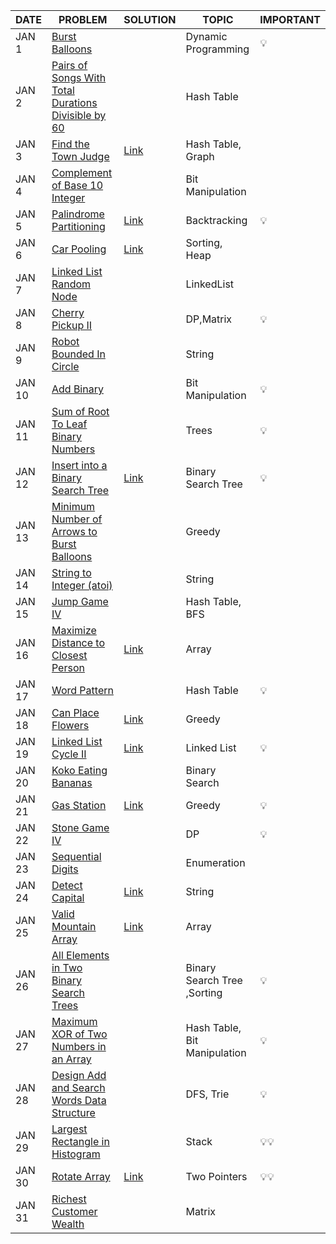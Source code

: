 |DATE|PROBLEM|SOLUTION|TOPIC|IMPORTANT|
|----|-------|--------|-----|---------|
|JAN 1|[Burst Balloons](https://leetcode.com/problems/burst-balloons/)||Dynamic Programming|💡
|JAN 2|[Pairs of Songs With Total Durations Divisible by 60](https://leetcode.com/problems/pairs-of-songs-with-total-durations-divisible-by-60/)||Hash Table|
|JAN 3|[Find the Town Judge](https://leetcode.com/problems/find-the-town-judge/)|[Link](https://github.com/utkarsh006/LeetCode-Grind/blob/main/JAN%20CHALLENGES/JAN%203_Find%20the%20Town%20Judge.md)|Hash Table, Graph|
|JAN 4|[Complement of Base 10 Integer](https://leetcode.com/problems/complement-of-base-10-integer/)||Bit Manipulation|
|JAN 5|[Palindrome Partitioning](https://leetcode.com/problems/palindrome-partitioning/)|[Link](https://github.com/utkarsh006/LeetCode-Grind/blob/main/JAN%20CHALLENGES/JAN%205_Palindrome%20Partitioning.md)|Backtracking|💡
|JAN 6|[Car Pooling](https://leetcode.com/problems/car-pooling/)|[Link](https://github.com/utkarsh006/LeetCode-Grind/blob/main/JAN%20CHALLENGES/JAN%206_Car%20Pooling.cpp)|Sorting, Heap|
|JAN 7|[Linked List Random Node](https://leetcode.com/problems/linked-list-random-node/)||LinkedList|
|JAN 8|[Cherry Pickup II](https://leetcode.com/problems/cherry-pickup-ii/)||DP,Matrix|💡|
|JAN 9|[Robot Bounded In Circle](https://leetcode.com/problems/robot-bounded-in-circle/)||String
|JAN 10|[Add Binary](https://leetcode.com/problems/add-binary/)||Bit Manipulation|💡
|JAN 11|[Sum of Root To Leaf Binary Numbers](https://leetcode.com/problems/sum-of-root-to-leaf-binary-numbers/)||Trees|💡
|JAN 12|[Insert into a Binary Search Tree](https://leetcode.com/problems/insert-into-a-binary-search-tree/)|[Link](https://github.com/utkarsh006/LeetCode-Grind/blob/main/JAN%20CHALLENGES/Jan%2012_Insert%20into%20BST.cpp)|Binary Search Tree|💡
|JAN 13|[Minimum Number of Arrows to Burst Balloons](https://leetcode.com/problems/minimum-number-of-arrows-to-burst-balloons/)||Greedy|
|JAN 14|[String to Integer (atoi)](https://leetcode.com/problems/string-to-integer-atoi/)||String
|JAN 15|[Jump Game IV](https://leetcode.com/problems/jump-game-iv/)||Hash Table, BFS|
|JAN 16|[Maximize Distance to Closest Person](https://leetcode.com/problems/maximize-distance-to-closest-person/)|[Link](https://github.com/utkarsh006/LeetCode-Grind/blob/main/JAN%20CHALLENGES/JAN%2016_Maximize%20Distance%20to%20Closest%20Person.cpp)|Array|
|JAN 17|[Word Pattern](https://leetcode.com/problems/word-pattern/)||Hash Table|💡
|JAN 18|[Can Place Flowers](https://leetcode.com/problems/can-place-flowers/)|[Link](https://github.com/utkarsh006/LeetCode-Grind/blob/main/JAN%20CHALLENGES/JAN%2018_Can%20Place%20Flowers.cpp)|Greedy
|JAN 19|[Linked List Cycle II](https://leetcode.com/problems/linked-list-cycle-ii/)|[Link](https://github.com/utkarsh006/LeetCode-Grind/blob/main/JAN%20CHALLENGES/JAN%2019_Linked%20List%20Cycle%20II.md)|Linked List|💡
|JAN 20|[Koko Eating Bananas](https://leetcode.com/problems/koko-eating-bananas/)||Binary Search|
|JAN 21|[Gas Station](https://leetcode.com/problems/gas-station/)|[Link](https://github.com/utkarsh006/LeetCode-Grind/blob/main/JAN%20CHALLENGES/JAN%2021_Gas%20Station.cpp)|Greedy|💡
|JAN 22|[Stone Game IV](https://leetcode.com/problems/stone-game-iv/)||DP|💡
|JAN 23|[Sequential Digits](https://leetcode.com/problems/sequential-digits/)||Enumeration|
|JAN 24|[Detect Capital](https://leetcode.com/problems/detect-capital/)|[Link](https://github.com/utkarsh006/LeetCode-Grind/blob/main/JAN%20CHALLENGES/JAN%2024_Detect%20Capital.cpp)|String
|JAN 25|[Valid Mountain Array](https://leetcode.com/problems/valid-mountain-array/)|[Link](https://github.com/utkarsh006/LeetCode-Grind/blob/main/JAN%20CHALLENGES/JAN%2025_Valid%20Mountain%20Array.cpp)|Array
|JAN 26| [All Elements in Two Binary Search Trees](https://leetcode.com/problems/all-elements-in-two-binary-search-trees/)||Binary Search Tree ,Sorting |💡|
|JAN 27| [Maximum XOR of Two Numbers in an Array](https://leetcode.com/problems/maximum-xor-of-two-numbers-in-an-array/)||Hash Table, Bit Manipulation|💡 | 
|JAN 28 | [Design Add and Search Words Data Structure](https://leetcode.com/problems/design-add-and-search-words-data-structure/)||DFS, Trie |💡|
|JAN 29 | [Largest Rectangle in Histogram](https://leetcode.com/problems/largest-rectangle-in-histogram/)|| Stack |💡💡|
|JAN 30 | [Rotate Array](https://leetcode.com/problems/rotate-array/)|[Link](https://github.com/utkarsh006/LeetCode-Grind/blob/main/JAN%20CHALLENGES/JAN%2030_Rotate%20array.cpp)|Two Pointers|💡💡|
|JAN 31 | [ Richest Customer Wealth](https://leetcode.com/problems/richest-customer-wealth/)||Matrix|
